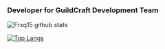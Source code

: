 ### Developer for GuildCraft Development Team

![Frxq15 github stats](https://github-readme-stats.vercel.app/api?username=Frxq15&show_icons=true&theme=onedark&count_private=true)

[![Top Langs](https://github-readme-stats.vercel.app/api/top-langs/?username=Frxq15&layout=compact&theme=onedark)](https://github.com/anuraghazra/github-readme-stats)

